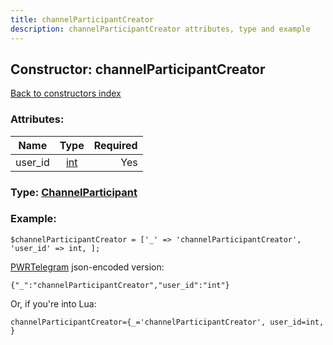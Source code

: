 ```yaml
---
title: channelParticipantCreator
description: channelParticipantCreator attributes, type and example
---
```

## Constructor: channelParticipantCreator  
[Back to constructors index](index.md)



### Attributes:

| Name     |    Type       | Required |
|----------|:-------------:|---------:|
|user\_id|[int](../types/int.md) | Yes|



### Type: [ChannelParticipant](../types/ChannelParticipant.md)


### Example:

```
$channelParticipantCreator = ['_' => 'channelParticipantCreator', 'user_id' => int, ];
```  

[PWRTelegram](https://pwrtelegram.xyz) json-encoded version:

```
{"_":"channelParticipantCreator","user_id":"int"}
```


Or, if you're into Lua:  


```
channelParticipantCreator={_='channelParticipantCreator', user_id=int, }

```



